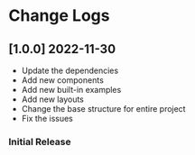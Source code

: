 # Change Logs

## [1.0.0] 2022-11-30

- Update the dependencies
- Add new components
- Add new built-in examples
- Add new layouts
- Change the base structure for entire project
- Fix the issues

### Initial Release
